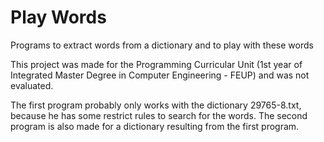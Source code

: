 # Play Words
Programs to extract words from a dictionary and to play with these words

This project was made for the Programming Curricular Unit (1st year of Integrated Master Degree in Computer Engineering - FEUP) and was not evaluated.

The first program probably only works with the dictionary 29765-8.txt, because he has some restrict rules to search for the words.
The second program is also made for a dictionary resulting from the first program.

